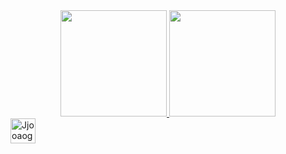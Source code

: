 <div align="center">
  <a href="https://github.com/Jjooaogab">
     <img height="170em" src="https://github-readme-stats.vercel.app/api?username=Jjooaogab&show_icons=true&theme=omni&include_all_commits=true&count_private=true"/>
     <img height="170em" src="https://github-readme-stats.vercel.app/api/top-langs/?username=Jjooaogab&layout=compact&langs_count=7&theme=omni"/>
</div>
  <div style="display: flex; justify-items: center; align-items: center"><br>
    <img align="center" alt="Jjooaogab-PYTHON" width="40" src="https://cdn-icons-png.flaticon.com/512/5968/5968286.png">
  </div>
  
